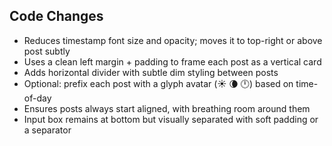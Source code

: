 ## Code Changes

- Reduces timestamp font size and opacity; moves it to top-right or above post subtly
- Uses a clean left margin + padding to frame each post as a vertical card
- Adds horizontal divider with subtle dim styling between posts
- Optional: prefix each post with a glyph avatar (☀️ 🌘 🕛) based on time-of-day
- Ensures posts always start aligned, with breathing room around them
- Input box remains at bottom but visually separated with soft padding or a separator

